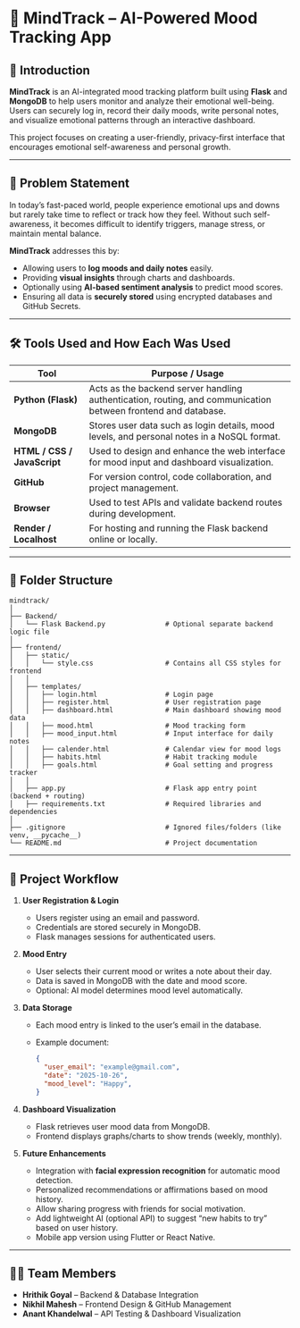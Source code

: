 # 🧠 MindTrack – AI-Powered Mood Tracking App

## 🔹 Introduction

**MindTrack** is an AI-integrated mood tracking platform built using **Flask** and **MongoDB** to help users monitor and analyze their emotional well-being.
Users can securely log in, record their daily moods, write personal notes, and visualize emotional patterns through an interactive dashboard.

This project focuses on creating a user-friendly, privacy-first interface that encourages emotional self-awareness and personal growth.

---

## 🧩 Problem Statement

In today’s fast-paced world, people experience emotional ups and downs but rarely take time to reflect or track how they feel.
Without such self-awareness, it becomes difficult to identify triggers, manage stress, or maintain mental balance.

**MindTrack** addresses this by:

* Allowing users to **log moods and daily notes** easily.
* Providing **visual insights** through charts and dashboards.
* Optionally using **AI-based sentiment analysis** to predict mood scores.
* Ensuring all data is **securely stored** using encrypted databases and GitHub Secrets.

---

## 🛠️ Tools Used and How Each Was Used

| Tool                                                 | Purpose / Usage                                                                                               |
| ---------------------------------------------------- | ------------------------------------------------------------------------------------------------------------- |
| **Python (Flask)**                                   | Acts as the backend server handling authentication, routing, and communication between frontend and database. |
| **MongoDB**                                          | Stores user data such as login details, mood levels, and personal notes in a NoSQL format.                    |
| **HTML / CSS / JavaScript**                          | Used to design and enhance the web interface for mood input and dashboard visualization.                      |
| **GitHub**                                           | For version control, code collaboration, and project management.                                              |
| **Browser**                                          | Used to test APIs and validate backend routes during development.                                             |
| **Render / Localhost**                               | For hosting and running the Flask backend online or locally.                                                  |

---

## 📁 Folder Structure

```
mindtrack/
│
├── Backend/
│   └── Flask Backend.py               # Optional separate backend logic file
│
├── frontend/
│   ├── static/
│   │   └── style.css                  # Contains all CSS styles for frontend
│   │
│   ├── templates/
│   │   ├── login.html                 # Login page
│   │   ├── register.html              # User registration page
│   │   ├── dashboard.html             # Main dashboard showing mood data
│   │   ├── mood.html                  # Mood tracking form
│   │   ├── mood_input.html            # Input interface for daily notes
│   │   ├── calender.html              # Calendar view for mood logs
│   │   ├── habits.html                # Habit tracking module
│   │   ├── goals.html                 # Goal setting and progress tracker
│   │
│   ├── app.py                         # Flask app entry point (backend + routing)
│   ├── requirements.txt               # Required libraries and dependencies
│
├── .gitignore                         # Ignored files/folders (like venv, __pycache__)
└── README.md                          # Project documentation
```

---

## 🚀 Project Workflow

1. **User Registration & Login**

   * Users register using an email and password.
   * Credentials are stored securely in MongoDB.
   * Flask manages sessions for authenticated users.

2. **Mood Entry**

   * User selects their current mood or writes a note about their day.
   * Data is saved in MongoDB with the date and mood score.
   * Optional: AI model determines mood level automatically.

3. **Data Storage**

   * Each mood entry is linked to the user’s email in the database.
   * Example document:

     ```json
     {
       "user_email": "example@gmail.com",
       "date": "2025-10-26",
       "mood_level": "Happy",
     }
     ```

4. **Dashboard Visualization**

   * Flask retrieves user mood data from MongoDB.
   * Frontend displays graphs/charts to show trends (weekly, monthly).


5. **Future Enhancements**

   * Integration with **facial expression recognition** for automatic mood detection.
   * Personalized recommendations or affirmations based on mood history.
   * Allow sharing progress with friends for social motivation. 
   * Add lightweight AI (optional API) to suggest “new habits to try” based on user history.
   * Mobile app version using Flutter or React Native.

---

## 👨‍💻 Team Members

* **Hrithik Goyal** – Backend & Database Integration
* **Nikhil Mahesh** – Frontend Design & GitHub Management
* **Anant Khandelwal** – API Testing & Dashboard Visualization
